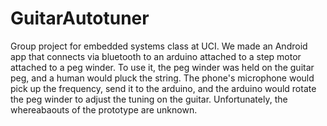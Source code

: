 # GuitarAutotuner
Group project for embedded systems class at UCI.
We made an Android app that connects via bluetooth to an arduino attached to a step motor attached to a peg winder.
To use it, the peg winder was held on the guitar peg, and a human would pluck the string.
The phone's microphone would pick up the frequency, send it to the arduino, and the arduino would rotate the peg winder to adjust the tuning on the guitar.
Unfortunately, the whereabaouts of the prototype are unknown.
